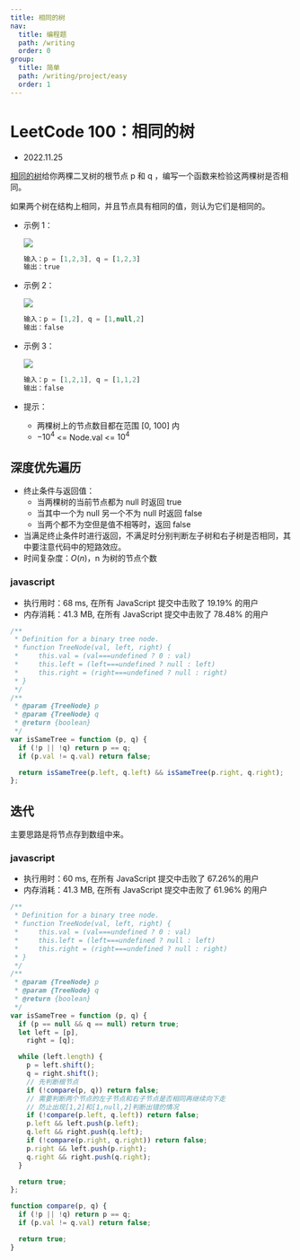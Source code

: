 ```yaml
---
title: 相同的树
nav:
  title: 编程题
  path: /writing
  order: 0
group:
  title: 简单
  path: /writing/project/easy
  order: 1
---
```


# LeetCode 100：相同的树

- 2022.11.25

[相同的树](https://leetcode.cn/problems/same-tree/)给你两棵二叉树的根节点 p 和 q ，编写一个函数来检验这两棵树是否相同。

如果两个树在结构上相同，并且节点具有相同的值，则认为它们是相同的。

- 示例 1：

  ![](https://assets.leetcode.com/uploads/2020/12/20/ex1.jpg)

  ```js
  输入：p = [1,2,3], q = [1,2,3]
  输出：true
  ```

- 示例 2：

  ![](https://assets.leetcode.com/uploads/2020/12/20/ex2.jpg)

  ```js
  输入：p = [1,2], q = [1,null,2]
  输出：false
  ```

- 示例 3：

  ![](https://assets.leetcode.com/uploads/2020/12/20/ex3.jpg)

  ```js
  输入：p = [1,2,1], q = [1,1,2]
  输出：false
  ```

- 提示：
  - 两棵树上的节点数目都在范围 [0, 100] 内
  - $-10^4$ <= Node.val <= $10^4$

## 深度优先遍历

- 终止条件与返回值：
  - 当两棵树的当前节点都为 null 时返回 true
  - 当其中一个为 null 另一个不为 null 时返回 false
  - 当两个都不为空但是值不相等时，返回 false
- 当满足终止条件时进行返回，不满足时分别判断左子树和右子树是否相同，其中要注意代码中的短路效应。
- 时间复杂度：$O(n)$，n 为树的节点个数

### javascript

- 执行用时：68 ms, 在所有 JavaScript 提交中击败了 19.19% 的用户
- 内存消耗：41.3 MB, 在所有 JavaScript 提交中击败了 78.48% 的用户

```js
/**
 * Definition for a binary tree node.
 * function TreeNode(val, left, right) {
 *     this.val = (val===undefined ? 0 : val)
 *     this.left = (left===undefined ? null : left)
 *     this.right = (right===undefined ? null : right)
 * }
 */
/**
 * @param {TreeNode} p
 * @param {TreeNode} q
 * @return {boolean}
 */
var isSameTree = function (p, q) {
  if (!p || !q) return p == q;
  if (p.val != q.val) return false;

  return isSameTree(p.left, q.left) && isSameTree(p.right, q.right);
};
```

## 迭代

主要思路是将节点存到数组中来。

### javascript

- 执行用时：60 ms, 在所有 JavaScript 提交中击败了 67.26%的用户
- 内存消耗：41.3 MB, 在所有 JavaScript 提交中击败了 61.96% 的用户

```js
/**
 * Definition for a binary tree node.
 * function TreeNode(val, left, right) {
 *     this.val = (val===undefined ? 0 : val)
 *     this.left = (left===undefined ? null : left)
 *     this.right = (right===undefined ? null : right)
 * }
 */
/**
 * @param {TreeNode} p
 * @param {TreeNode} q
 * @return {boolean}
 */
var isSameTree = function (p, q) {
  if (p == null && q == null) return true;
  let left = [p],
    right = [q];

  while (left.length) {
    p = left.shift();
    q = right.shift();
    // 先判断根节点
    if (!compare(p, q)) return false;
    // 需要判断两个节点的左子节点和右子节点是否相同再继续向下走
    // 防止出现[1,2]和[1,null,2]判断出错的情况
    if (!compare(p.left, q.left)) return false;
    p.left && left.push(p.left);
    q.left && right.push(q.left);
    if (!compare(p.right, q.right)) return false;
    p.right && left.push(p.right);
    q.right && right.push(q.right);
  }

  return true;
};

function compare(p, q) {
  if (!p || !q) return p == q;
  if (p.val != q.val) return false;

  return true;
}
```
